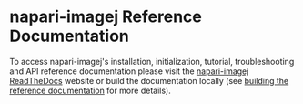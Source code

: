 # napari-imagej Reference Documentation

To access napari-imagej's installation, initialization, tutorial, troubleshooting and API reference documentation please visit the [napari-imagej ReadTheDocs](https://napari-imagej.readthedocs.io/en/0.1.0/index.html) website or build the documentation locally (see [building the reference documentation](https://napari-imagej.readthedocs.io/en/0.1.0/Development.html#building-the-reference-documentation) for more details).
